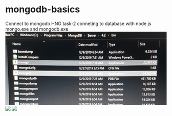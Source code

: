 # mongodb-basics
Connect to  mongodb  HNG task-2
conneting to database with node.js
mongo.exe and mongodb.exe
![](images/mongoandmongod.jpg)
![](images/walzdb.jbg)
![](images/interns)
